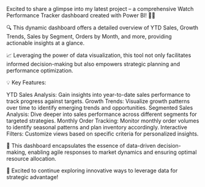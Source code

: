 Excited to share a glimpse into my latest project – a comprehensive Watch Performance Tracker dashboard created with Power BI! 💼💡

🔍 This dynamic dashboard offers a detailed overview of YTD Sales, Growth Trends, Sales by Segment, Orders by Month, and more, providing actionable insights at a glance.

📈 Leveraging the power of data visualization, this tool not only facilitates informed decision-making but also empowers strategic planning and performance optimization.

💡 Key Features:

YTD Sales Analysis: Gain insights into year-to-date sales performance to track progress against targets.
Growth Trends: Visualize growth patterns over time to identify emerging trends and opportunities.
Segmented Sales Analysis: Dive deeper into sales performance across different segments for targeted strategies.
Monthly Order Tracking: Monitor monthly order volumes to identify seasonal patterns and plan inventory accordingly.
Interactive Filters: Customize views based on specific criteria for personalized insights.

💼 This dashboard encapsulates the essence of data-driven decision-making, enabling agile responses to market dynamics and ensuring optimal resource allocation.

🚀 Excited to continue exploring innovative ways to leverage data for strategic advantage!
